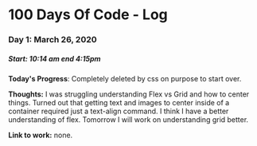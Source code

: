 # 100 Days Of Code - Log

### Day 1: March 26, 2020 
##### Start: 10:14 am end 4:15pm

**Today's Progress**: Completely deleted by css on purpose to start over. 

**Thoughts:** I was struggling understanding Flex vs Grid and how to center things. Turned out that getting text and images to center inside of a container required just a text-align command. I think I have a better understanding of flex. Tomorrow I will work on understanding grid better. 

**Link to work:** none.